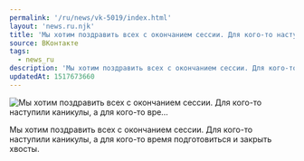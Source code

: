 ```yaml
---
permalink: '/ru/news/vk-5019/index.html'
layout: 'news.ru.njk'
title: 'Мы хотим поздравить всех с окончанием сессии. Для кого-то наступили каникулы, а для кого-то вре…'
source: ВКонтакте
tags:
  - news_ru
description: 'Мы хотим поздравить всех с окончанием сессии. Для кого-то наступили каникулы, а для кого-то вре…'
updatedAt: 1517673660
---
```

![Мы хотим поздравить всех с окончанием сессии. Для кого-то наступили каникулы, а для кого-то вре…](https://sun9-69.userapi.com/impf/c834104/v834104570/a843c/iS7ePl0gJwU.jpg?size=1280x664&quality=96&sign=297e7882cafeeeeb4989d27ecc59d85e&c_uniq_tag=a1K9jN6tYgFS3UVN1WLob7pzGjtUfuSwBs8nzZWD5MI&type=album)

Мы хотим поздравить всех с окончанием сессии. Для кого-то наступили каникулы, а для кого-то время подготовиться и закрыть хвосты.
